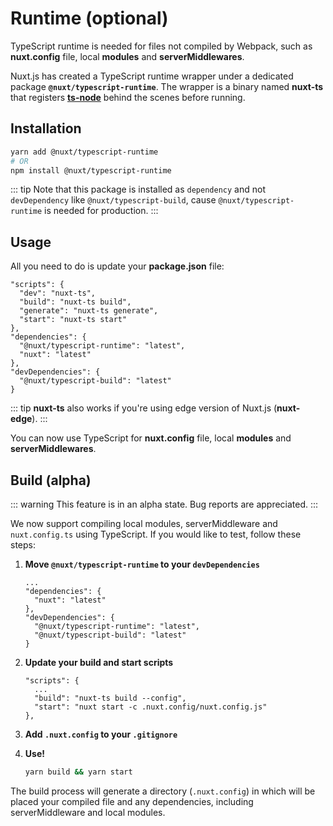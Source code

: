 
# Runtime (optional)

TypeScript runtime is needed for files not compiled by Webpack, such as **nuxt.config** file, local **modules** and **serverMiddlewares**.

Nuxt.js has created a TypeScript runtime wrapper under a dedicated package **`@nuxt/typescript-runtime`**. The wrapper is a binary named **nuxt-ts** that registers [**ts-node**](https://github.com/TypeStrong/ts-node) behind the scenes before running.

## Installation

```sh
yarn add @nuxt/typescript-runtime
# OR
npm install @nuxt/typescript-runtime
```

::: tip
Note that this package is installed as `dependency` and not `devDependency` like `@nuxt/typescript-build`, cause `@nuxt/typescript-runtime` is needed for production.
:::

## Usage

All you need to do is update your **package.json** file:

```json{2-5}
"scripts": {
  "dev": "nuxt-ts",
  "build": "nuxt-ts build",
  "generate": "nuxt-ts generate",
  "start": "nuxt-ts start"
},
"dependencies": {
  "@nuxt/typescript-runtime": "latest",
  "nuxt": "latest"
},
"devDependencies": {
  "@nuxt/typescript-build": "latest"
}
```

::: tip
**nuxt-ts** also works if you're using edge version of Nuxt.js (**nuxt-edge**).
:::

You can now use TypeScript for **nuxt.config** file, local **modules** and **serverMiddlewares**.

## Build (alpha)

::: warning
This feature is in an alpha state. Bug reports are appreciated.
:::

We now support compiling local modules, serverMiddleware and `nuxt.config.ts` using TypeScript. If you would like to test, follow these steps:

1. **Move `@nuxt/typescript-runtime` to your `devDependencies`**

   ```json{2-5}
   ...
   "dependencies": {
     "nuxt": "latest"
   },
   "devDependencies": {
     "@nuxt/typescript-runtime": "latest",
     "@nuxt/typescript-build": "latest"
   }
   ```
2. **Update your build and start scripts**

   ```json{2-5}
   "scripts": {
     ...
     "build": "nuxt-ts build --config",
     "start": "nuxt start -c .nuxt.config/nuxt.config.js"
   },
   ```

3. **Add `.nuxt.config` to your `.gitignore`**

4. **Use!**

   ```bash
   yarn build && yarn start
   ```

The build process will generate a directory (`.nuxt.config`) in which will be placed your compiled file and any dependencies, including serverMiddleware and local modules.
